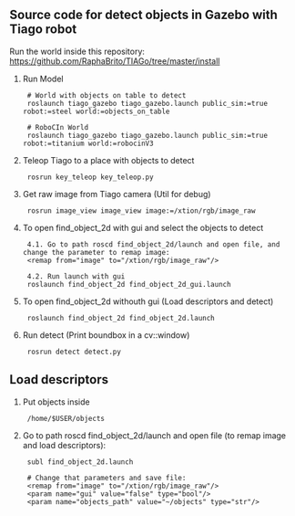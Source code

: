 
## Source code for detect objects in Gazebo with Tiago robot

Run the world inside this repository: https://github.com/RaphaBrito/TIAGo/tree/master/install

1. Run Model

		# World with objects on table to detect		
		roslaunch tiago_gazebo tiago_gazebo.launch public_sim:=true robot:=steel world:=objects_on_table

		# RoboCIn World
		roslaunch tiago_gazebo tiago_gazebo.launch public_sim:=true robot:=titanium world:=robocinV3


2. Teleop Tiago to a place with objects to detect

		rosrun key_teleop key_teleop.py

3. Get raw image from Tiago camera (Util for debug)

		rosrun image_view image_view image:=/xtion/rgb/image_raw


4. To open find_object_2d with gui and select the objects to detect
		
		4.1. Go to path roscd find_object_2d/launch and open file, and change the parameter to remap image:	
		<remap from="image" to="/xtion/rgb/image_raw"/>
	
		4.2. Run launch with gui
		roslaunch find_object_2d find_object_2d_gui.launch 

5. To open find_object_2d withouth gui (Load descriptors and detect)

		roslaunch find_object_2d find_object_2d.launch

6. Run detect (Print boundbox in a cv::window)

		rosrun detect detect.py


## Load descriptors

1. Put objects inside
	
		/home/$USER/objects

2. Go to path roscd find_object_2d/launch and open file (to remap image and load descriptors):

		subl find_object_2d.launch
		
		# Change that parameters and save file:
		<remap from="image" to="/xtion/rgb/image_raw"/>
		<param name="gui" value="false" type="bool"/>
		<param name="objects_path" value="~/objects" type="str"/>
